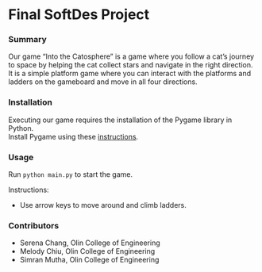 # Final SoftDes Project

### Summary
Our game “Into the Catosphere” is a game where you follow a cat’s journey to space by helping the cat collect stars and navigate in the right direction. It is a simple platform game where you can interact with the platforms and ladders on the gameboard and move in all four directions. 

### Installation
Executing our game requires the installation of the Pygame library in Python. </br>
Install Pygame using these <a href="https://www.pygame.org/wiki/GettingStarted" target="_blank">instructions</a>.

### Usage
Run `python main.py` to start the game.

Instructions:

* Use arrow keys to move around and climb ladders.

### Contributors
- Serena Chang, Olin College of Engineering
- Melody Chiu, Olin College of Engineering
- Simran Mutha, Olin College of Engineering
